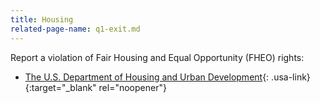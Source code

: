 ```yaml
---
title: Housing
related-page-name: q1-exit.md
---
```


Report a violation of Fair Housing and Equal Opportunity (FHEO) rights:

- [The U.S. Department of Housing and Urban Development](https://www.hud.gov/program_offices/fair_housing_equal_opp/online-complaint){: .usa-link}{:target="_blank" rel="noopener"}